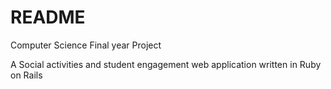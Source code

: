 # README

Computer Science Final year Project

A Social activities and student engagement web application written in Ruby on Rails
